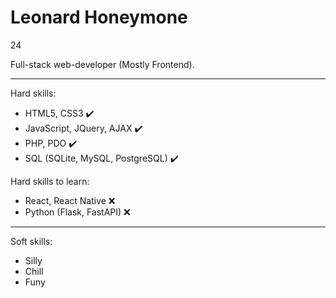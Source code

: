 # Leonard Honeymone
24

Full-stack web-developer (Mostly Frontend). 

---

Hard skills:
- HTML5, CSS3 ✔️
- JavaScript, JQuery, AJAX ✔️
- PHP, PDO ✔️
- SQL (SQLite, MySQL, PostgreSQL) ✔️

Hard skills to learn:
- React, React Native ❌
- Python (Flask, FastAPI) ❌

---

Soft skills:
- Silly
- Chill
- Funy
